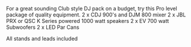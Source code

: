 For a great sounding Club style DJ pack on a budget, try this Pro level package of quality equipment.
2 x CDJ 900's and DJM 800 mixer
2 x JBL PRX or QSC K Series powered 1000 watt speakers
2 x EV 700 watt Subwoofers
2 x LED Par Cans

All stands and leads included
